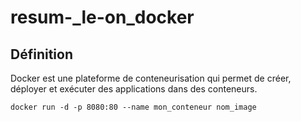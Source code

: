 # resum-_le-on_docker
## Définition
Docker est une plateforme de conteneurisation qui permet de créer, déployer et exécuter des applications dans des conteneurs.
~~~
docker run -d -p 8080:80 --name mon_conteneur nom_image
~~~

